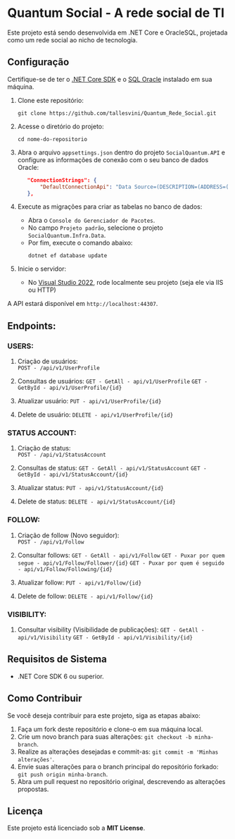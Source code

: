 # Quantum Social - A rede social de TI

Este projeto está sendo desenvolvida em .NET Core e OracleSQL, projetada como um rede social ao nicho de tecnologia.

## Configuração

Certifique-se de ter o [.NET Core SDK](https://dotnet.microsoft.com/download) e o [SQL Oracle](https://www.oracle.com/br/database/sqldeveloper/) instalado em sua máquina.

1. Clone este repositório:

   ```
   git clone https://github.com/tallesvini/Quantum_Rede_Social.git
   ```

2. Acesse o diretório do projeto:

   ```
   cd nome-do-repositorio
   ```

3. Abra o arquivo `appsettings.json` dentro do projeto `SocialQuantum.API` e configure as informações de conexão com o seu banco de dados Oracle:

   ```json
      "ConnectionStrings": {
          "DefaultConnectionApi": "Data Source=(DESCRIPTION=(ADDRESS=(PROTOCOL=TCP)(HOST=localhost)(PORT=1521))(CONNECT_DATA=(SERVICE_NAME=XEPDB1)));User Id=_YOUR_USER_DB_;Password=_YOUR_PASS_DB_;"
      },
   ```

4. Execute as migrações para criar as tabelas no banco de dados:

    - Abra o `Console do Gerenciador de Pacotes`.
    - No campo `Projeto padrão`, selecione o projeto `SocialQuantum.Infra.Data`.
    - Por fim, execute o comando abaixo:
        ```
        dotnet ef database update
        ```

5. Inicie o servidor:

    - No [Visual Studio 2022](https://visualstudio.microsoft.com/pt-br/), rode localmente seu projeto (seja ele via IIS ou HTTP)

A API estará disponível em `http://localhost:44307`.

## Endpoints:

### USERS:

1. Criação de usuários:   
`POST - /api/v1/UserProfile`

2. Consultas de usuários:
`GET - GetAll - api/v1/UserProfile`
`GET - GetById - api/v1/UserProfile/{id}`

3. Atualizar usuário:
`PUT - api/v1/UserProfile/{id}`

4. Delete de usuário:
`DELETE - api/v1/UserProfile/{id}`

### STATUS ACCOUNT:

1. Criação de status:   
`POST - /api/v1/StatusAccount`

2. Consultas de status:
`GET - GetAll - api/v1/StatusAccount`
`GET - GetById - api/v1/StatusAccount/{id}`

3. Atualizar status:
`PUT - api/v1/StatusAccount/{id}`

4. Delete de status:
`DELETE - api/v1/StatusAccount/{id}`

### FOLLOW:

1. Criação de follow (Novo seguidor):   
`POST - /api/v1/Follow`

2. Consultar follows:
`GET - GetAll - api/v1/Follow`
`GET - Puxar por quem segue - api/v1/Follow/Follower/{id}`
`GET - Puxar por quem é seguido - api/v1/Follow/Following/{id}`

3. Atualizar follow:
`PUT - api/v1/Follow/{id}`

4. Delete de follow:
`DELETE - api/v1/Follow/{id}`

### VISIBILITY:

1. Consultar visibility (Visibilidade de publicações):
`GET - GetAll - api/v1/Visibility`
`GET - GetById - api/v1/Visibility/{id}`


## Requisitos de Sistema

- .NET Core SDK 6 ou superior.

## Como Contribuir

Se você deseja contribuir para este projeto, siga as etapas abaixo:

1. Faça um fork deste repositório e clone-o em sua máquina local.
2. Crie um novo branch para suas alterações: `git checkout -b minha-branch`.
3. Realize as alterações desejadas e commit-as: `git commit -m 'Minhas alterações'`.
4. Envie suas alterações para o branch principal do repositório forkado: `git push origin minha-branch`.
5. Abra um pull request no repositório original, descrevendo as alterações propostas.

## Licença

Este projeto está licenciado sob a **MIT License**.
